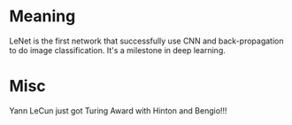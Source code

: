 # Meaning
LeNet is the first network that successfully use CNN and back-propagation to do image classification.
It's a milestone in deep learning.

# Misc
Yann LeCun just got Turing Award with Hinton and Bengio!!! 